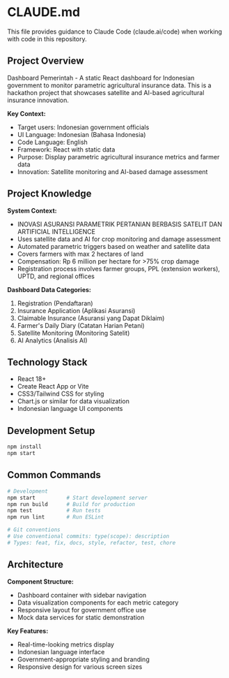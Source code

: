 # CLAUDE.md

This file provides guidance to Claude Code (claude.ai/code) when working with code in this repository.

## Project Overview

Dashboard Pemerintah - A static React dashboard for Indonesian government to monitor parametric agricultural insurance data. This is a hackathon project that showcases satellite and AI-based agricultural insurance innovation.

**Key Context:**
- Target users: Indonesian government officials
- UI Language: Indonesian (Bahasa Indonesia)
- Code Language: English
- Framework: React with static data
- Purpose: Display parametric agricultural insurance metrics and farmer data
- Innovation: Satellite monitoring and AI-based damage assessment

## Project Knowledge

**System Context:**
- INOVASI ASURANSI PARAMETRIK PERTANIAN BERBASIS SATELIT DAN ARTIFICIAL INTELLIGENCE
- Uses satellite data and AI for crop monitoring and damage assessment
- Automated parametric triggers based on weather and satellite data
- Covers farmers with max 2 hectares of land
- Compensation: Rp 6 million per hectare for >75% crop damage
- Registration process involves farmer groups, PPL (extension workers), UPTD, and regional offices

**Dashboard Data Categories:**
1. Registration (Pendaftaran)
2. Insurance Application (Aplikasi Asuransi) 
3. Claimable Insurance (Asuransi yang Dapat Diklaim)
4. Farmer's Daily Diary (Catatan Harian Petani)
5. Satellite Monitoring (Monitoring Satelit)
6. AI Analytics (Analisis AI)

## Technology Stack

- React 18+
- Create React App or Vite
- CSS3/Tailwind CSS for styling
- Chart.js or similar for data visualization
- Indonesian language UI components

## Development Setup

```bash
npm install
npm start
```

## Common Commands

```bash
# Development
npm start          # Start development server
npm run build      # Build for production
npm test           # Run tests
npm run lint       # Run ESLint

# Git conventions
# Use conventional commits: type(scope): description
# Types: feat, fix, docs, style, refactor, test, chore
```

## Architecture

**Component Structure:**
- Dashboard container with sidebar navigation
- Data visualization components for each metric category
- Responsive layout for government office use
- Mock data services for static demonstration

**Key Features:**
- Real-time-looking metrics display
- Indonesian language interface
- Government-appropriate styling and branding
- Responsive design for various screen sizes